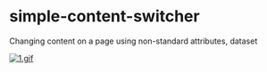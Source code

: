 # simple-content-switcher
Changing content on a page using non-standard attributes, dataset

[![1.gif](https://i.postimg.cc/BbbWgZgG/1.gif)](https://postimg.cc/tZKmRjwr)

